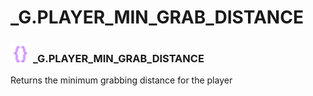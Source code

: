 # _G.PLAYER_MIN_GRAB_DISTANCE

### <img src="../../.gitbook/assets/global.png" width="32" height="32" /> **_G**.PLAYER_MIN_GRAB_DISTANCE
Returns the minimum grabbing distance for the player<br>
